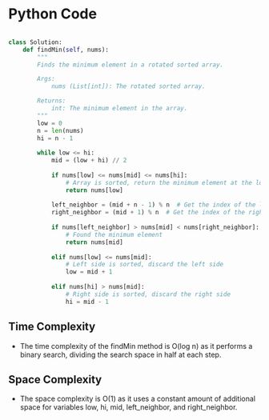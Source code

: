 # Python Code

```python 

class Solution:
    def findMin(self, nums):
        """
        Finds the minimum element in a rotated sorted array.

        Args:
            nums (List[int]): The rotated sorted array.

        Returns:
            int: The minimum element in the array.
        """
        low = 0
        n = len(nums)
        hi = n - 1
     
        while low <= hi:
            mid = (low + hi) // 2
            
            if nums[low] <= nums[mid] <= nums[hi]:
                # Array is sorted, return the minimum element at the lowest index
                return nums[low]
            
            left_neighbor = (mid + n - 1) % n  # Get the index of the left neighbor (circular)
            right_neighbor = (mid + 1) % n  # Get the index of the right neighbor (circular)
            
            if nums[left_neighbor] > nums[mid] < nums[right_neighbor]:
                # Found the minimum element
                return nums[mid]
            
            elif nums[low] <= nums[mid]:
                # Left side is sorted, discard the left side
                low = mid + 1
                
            elif nums[hi] > nums[mid]:
                # Right side is sorted, discard the right side
                hi = mid - 1


```

## Time Complexity
- The time complexity of the findMin method is O(log n) as it performs a binary search, dividing the search space in half at each step.

## Space Complexity
- The space complexity is O(1) as it uses a constant amount of additional space for variables low, hi, mid, left_neighbor, and right_neighbor.

